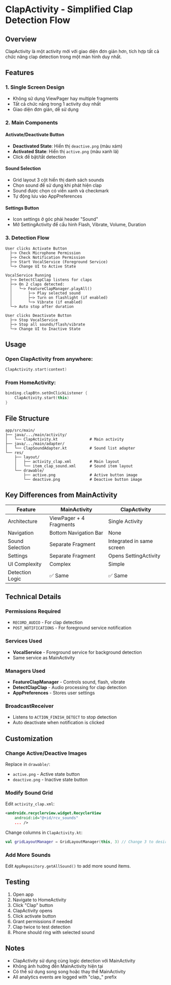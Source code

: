 # ClapActivity - Simplified Clap Detection Flow

## Overview
ClapActivity là một activity mới với giao diện đơn giản hơn, tích hợp tất cả chức năng clap detection trong một màn hình duy nhất.

## Features

### 1. **Single Screen Design**
- Không sử dụng ViewPager hay multiple fragments
- Tất cả chức năng trong 1 activity duy nhất
- Giao diện đơn giản, dễ sử dụng

### 2. **Main Components**

#### **Activate/Deactivate Button**
- **Deactivated State**: Hiển thị `deactive.png` (màu xám)
- **Activated State**: Hiển thị `active.png` (màu xanh lá)
- Click để bật/tắt detection

#### **Sound Selection**
- Grid layout 3 cột hiển thị danh sách sounds
- Chọn sound để sử dụng khi phát hiện clap
- Sound được chọn có viền xanh và checkmark
- Tự động lưu vào AppPreferences

#### **Settings Button**
- Icon settings ở góc phải header "Sound"
- Mở SettingActivity để cấu hình Flash, Vibrate, Volume, Duration

### 3. **Detection Flow**

```
User clicks Activate Button
  ├─> Check Microphone Permission
  ├─> Check Notification Permission
  ├─> Start VocalService (Foreground Service)
  └─> Change UI to Active State

VocalService Running
  ├─> DetectClapClap listens for claps
  ├─> On 2 claps detected:
  │   └─> FeatureClapManager.playAll()
  │       ├─> Play selected sound
  │       ├─> Turn on flashlight (if enabled)
  │       └─> Vibrate (if enabled)
  └─> Auto stop after duration

User clicks Deactivate Button
  ├─> Stop VocalService
  ├─> Stop all sounds/flash/vibrate
  └─> Change UI to Inactive State
```

## Usage

### Open ClapActivity from anywhere:
```kotlin
ClapActivity.start(context)
```

### From HomeActivity:
```kotlin
binding.clapBtn.setOnClickListener {
    ClapActivity.start(this)
}
```

## File Structure

```
app/src/main/
├── java/.../main/activity/
│   └── ClapActivity.kt              # Main activity
├── java/.../main/adapter/
│   └── ClapSoundAdapter.kt          # Sound list adapter
└── res/
    ├── layout/
    │   ├── activity_clap.xml        # Main layout
    │   └── item_clap_sound.xml      # Sound item layout
    └── drawable/
        ├── active.png               # Active button image
        └── deactive.png             # Deactive button image
```

## Key Differences from MainActivity

| Feature | MainActivity | ClapActivity |
|---------|-------------|--------------|
| Architecture | ViewPager + 4 Fragments | Single Activity |
| Navigation | Bottom Navigation Bar | None |
| Sound Selection | Separate Fragment | Integrated in same screen |
| Settings | Separate Fragment | Opens SettingActivity |
| UI Complexity | Complex | Simple |
| Detection Logic | ✅ Same | ✅ Same |

## Technical Details

### Permissions Required
- `RECORD_AUDIO` - For clap detection
- `POST_NOTIFICATIONS` - For foreground service notification

### Services Used
- **VocalService** - Foreground service for background detection
- Same service as MainActivity

### Managers Used
- **FeatureClapManager** - Controls sound, flash, vibrate
- **DetectClapClap** - Audio processing for clap detection
- **AppPreferences** - Stores user settings

### BroadcastReceiver
- Listens to `ACTION_FINISH_DETECT` to stop detection
- Auto deactivate when notification is clicked

## Customization

### Change Active/Deactive Images
Replace in `drawable/`:
- `active.png` - Active state button
- `deactive.png` - Inactive state button

### Modify Sound Grid
Edit `activity_clap.xml`:
```xml
<androidx.recyclerview.widget.RecyclerView
    android:id="@+id/rcv_sounds"
    ... />
```

Change columns in `ClapActivity.kt`:
```kotlin
val gridLayoutManager = GridLayoutManager(this, 3) // Change 3 to desired columns
```

### Add More Sounds
Edit `AppRepository.getAllSound()` to add more sound items.

## Testing

1. Open app
2. Navigate to HomeActivity
3. Click "Clap" button
4. ClapActivity opens
5. Click activate button
6. Grant permissions if needed
7. Clap twice to test detection
8. Phone should ring with selected sound

## Notes

- ClapActivity sử dụng cùng logic detection với MainActivity
- Không ảnh hưởng đến MainActivity hiện tại
- Có thể sử dụng song song hoặc thay thế MainActivity
- All analytics events are logged with "clap_" prefix


